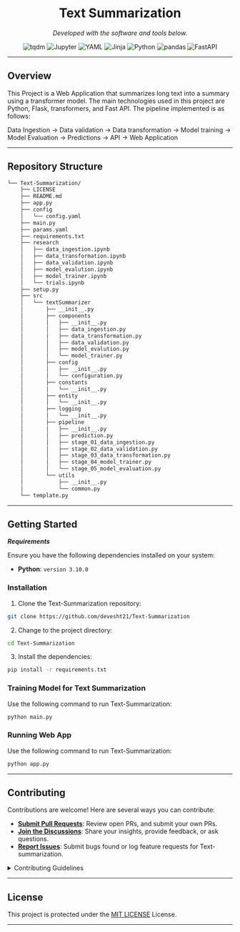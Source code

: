 
<p align="center">
    <h1 align="center">Text Summarization</h1>
</p>
<p align="center">
		<em>Developed with the software and tools below.</em>
</p>
<p align="center">
	<img src="https://img.shields.io/badge/tqdm-FFC107.svg?style=flat&logo=tqdm&logoColor=black" alt="tqdm">
	<img src="https://img.shields.io/badge/Jupyter-F37626.svg?style=flat&logo=Jupyter&logoColor=white" alt="Jupyter">
	<img src="https://img.shields.io/badge/YAML-CB171E.svg?style=flat&logo=YAML&logoColor=white" alt="YAML">
	<img src="https://img.shields.io/badge/Jinja-B41717.svg?style=flat&logo=Jinja&logoColor=white" alt="Jinja">
	<img src="https://img.shields.io/badge/Python-3776AB.svg?style=flat&logo=Python&logoColor=white" alt="Python">
	<img src="https://img.shields.io/badge/pandas-150458.svg?style=flat&logo=pandas&logoColor=white" alt="pandas">
	<img src="https://img.shields.io/badge/FastAPI-009688.svg?style=flat&logo=FastAPI&logoColor=white" alt="FastAPI">
</p>
<hr>

##  Overview

This Project is a Web Application that summarizes long text into a summary using a transformer model.  The main technologies used in this project are Python, Flask, transformers, and Fast API. The pipeline implemented is as follows:

Data Ingestion -> Data validation -> Data transformation -> Model training -> Model Evaluation -> Predictions -> API -> Web Application


---

##  Repository Structure

```sh
└── Text-Summarization/
    ├── LICENSE
    ├── README.md
    ├── app.py
    ├── config
    │   └── config.yaml
    ├── main.py
    ├── params.yaml
    ├── requirements.txt
    ├── research
    │   ├── data_ingestion.ipynb
    │   ├── data_transformation.ipynb
    │   ├── data_validation.ipynb
    │   ├── model_evalution.ipynb
    │   ├── model_trainer.ipynb
    │   └── trials.ipynb
    ├── setup.py
    ├── src
    │   └── textSummarizer
    │       ├── __init__.py
    │       ├── components
    │       │   ├── __init__.py
    │       │   ├── data_ingestion.py
    │       │   ├── data_transformation.py
    │       │   ├── data_validation.py
    │       │   ├── model_evalution.py
    │       │   └── model_trainer.py
    │       ├── config
    │       │   ├── __init__.py
    │       │   └── configuration.py
    │       ├── constants
    │       │   └── __init__.py
    │       ├── entity
    │       │   └── __init__.py
    │       ├── logging
    │       │   └── __init__.py
    │       ├── pipeline
    │       │   ├── __init__.py
    │       │   ├── prediction.py
    │       │   ├── stage_01_data_ingestion.py
    │       │   ├── stage_02_data_validation.py
    │       │   ├── stage_03_data_transformation.py
    │       │   ├── stage_04_model_trainer.py
    │       │   └── stage_05_model_evaluation.py
    │       └── utils
    │           ├── __init__.py
    │           └── common.py
    └── template.py
```


---

##  Getting Started

***Requirements***

Ensure you have the following dependencies installed on your system:

* **Python**: `version 3.10.0`

###  Installation

1. Clone the Text-Summarization repository:

```sh
git clone https://github.com/devesht21/Text-Summarization
```

2. Change to the project directory:

```sh
cd Text-Summarization
```

3. Install the dependencies:

```sh
pip install -r requirements.txt
```

###  Training Model for Text Summarization

Use the following command to run Text-Summarization:

```sh
python main.py
```


###  Running Web App

Use the following command to run Text-Summarization:

```sh
python app.py
```

---

##  Contributing

Contributions are welcome! Here are several ways you can contribute:

- **[Submit Pull Requests](https://github.com/devesht21/Text-Summarization/blob/main/CONTRIBUTING.md)**: Review open PRs, and submit your own PRs.
- **[Join the Discussions](https://github.com/devesht21/Text-Summarization/discussions)**: Share your insights, provide feedback, or ask questions.
- **[Report Issues](https://github.com/devesht21/Text-Summarization/issues)**: Submit bugs found or log feature requests for Text-summarization.

<details closed>
    <summary>Contributing Guidelines</summary>

1. **Fork the Repository**: Start by forking the project repository to your GitHub account.
2. **Clone Locally**: Clone the forked repository to your local machine using a Git client.
   ```sh
   git clone https://github.com/devesht21/Text-Summarization
   ```
3. **Create a New Branch**: Always work on a new branch, giving it a descriptive name.
   ```sh
   git checkout -b new-feature-x
   ```
4. **Make Your Changes**: Develop and test your changes locally.
5. **Commit Your Changes**: Commit with a clear message describing your updates.
   ```sh
   git commit -m 'Implemented new feature x.'
   ```
6. **Push to GitHub**: Push the changes to your forked repository.
   ```sh
   git push origin new-feature-x
   ```
7. **Submit a Pull Request**: Create a PR against the original project repository. Clearly describe the changes and their motivations.

Once your PR is reviewed and approved, it will be merged into the main branch.

</details>

---

##  License

This project is protected under the [MIT LICENSE]([https://choosealicense.com/licenses](https://choosealicense.com/licenses/mit/)) License.

---
